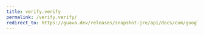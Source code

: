 ```yaml
---
title: verify.verify
permalink: /verify.verify/
redirect_to: https://guava.dev/releases/snapshot-jre/api/docs/com/google/common/base/Verify.html#verify-boolean-
---
```

